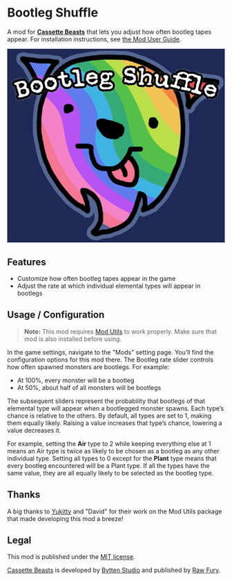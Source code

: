 # Bootleg Shuffle

A mod for [**Cassette Beasts**](https://www.cassettebeasts.com/) that lets you adjust how often bootleg tapes appear. For installation instructions, see [the Mod User Guide](https://wiki.cassettebeasts.com/wiki/Modding:Mod_User_Guide).

![BootlegShuffle image](BootlegShuffle.png)

## Features

- Customize how often bootleg tapes appear in the game
- Adjust the rate at which individual elemental types will appear in bootlegs

## Usage / Configuration

> **Note:** This mod requires [Mod Utils](https://github.com/Yukitty/CassetteBeasts-modutils) to work properly. Make sure that mod is also installed before using.

In the game settings, navigate to the "Mods" setting page. You’ll find the configuration options for this mod there. The Bootleg rate slider controls how often spawned monsters are bootlegs. For example:
- At 100%, every monster will be a bootleg
- At 50%, about half of all monsters will be bootlegs

The subsequent sliders represent the probability that bootlegs of that elemental type will appear when a bootlegged monster spawns. Each type’s chance is relative to the others. By default, all types are set to 1, making them equally likely. Raising a value increases that type’s chance, lowering a value decreases it.

For example, setting the **Air** type to 2 while keeping everything else at 1 means an Air type is twice as likely to be chosen as a bootleg as any other individual type. Setting all types to 0 except for the **Plant** type means that every bootleg encountered will be a Plant type. If all the types have the same value, they are all equally likely to be selected as the bootleg type.

## Thanks

A big thanks to [Yukitty](https://github.com/Yukitty) and "David" for their work on the Mod Utils package that made developing this mod a breeze!

## Legal

This mod is published under the [MIT license](LICENSE).

[Cassette Beasts](https://www.cassettebeasts.com/) is developed by [Bytten Studio](https://bytten-studio.com/) and published by [Raw Fury](https://rawfury.com/).